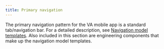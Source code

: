 ```yaml
---
title: Primary navigation
---
```


The primary navigation pattern for the VA mobile app is a standard tab/navigation bar. For a detailed description, see [Navigation model templates](/design/Templates/NavigationModel). 
Also included in this section are engineering components that make up the navigation model templates.
